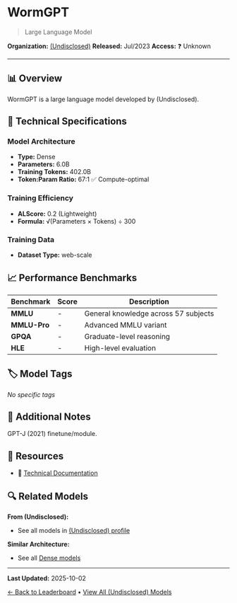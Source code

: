 # WormGPT

> Large Language Model

**Organization:** [(Undisclosed)](../../labs/undisclosed.md)
**Released:** Jul/2023
**Access:** ❓ Unknown

---

## 📊 Overview

WormGPT is a large language model developed by (Undisclosed).

## 🔧 Technical Specifications

### Model Architecture
- **Type:** Dense
- **Parameters:** 6.0B
- **Training Tokens:** 402.0B
- **Token:Param Ratio:** 67:1 ✅ Compute-optimal

### Training Efficiency
- **ALScore:** 0.2 (Lightweight)
- **Formula:** √(Parameters × Tokens) ÷ 300

### Training Data
- **Dataset Type:** web-scale

## 📈 Performance Benchmarks

| Benchmark | Score | Description |
|-----------|-------|-------------|
| **MMLU** | - | General knowledge across 57 subjects |
| **MMLU-Pro** | - | Advanced MMLU variant |
| **GPQA** | - | Graduate-level reasoning |
| **HLE** | - | High-level evaluation |

## 🏷️ Model Tags

_No specific tags_

## 📝 Additional Notes

GPT-J (2021) finetune/module.

## 🔗 Resources

- 📄 [Technical Documentation](https://slashnext.com/blog/wormgpt-the-generative-ai-tool-cybercriminals-are-using-to-launch-business-email-compromise-attacks/)

## 🔍 Related Models

**From (Undisclosed):**
- See all models in [(Undisclosed) profile](../../labs/undisclosed.md)

**Similar Architecture:**
- See all [Dense models](../../architectures/dense.md)

---

**Last Updated:** 2025-10-02

[← Back to Leaderboard](../../README.md) • [View All (Undisclosed) Models](../../labs/undisclosed.md)
